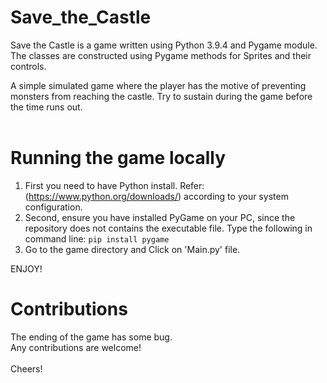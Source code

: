 # Save_the_Castle

Save the Castle is a game written using Python 3.9.4 and Pygame module. The classes are constructed using Pygame methods for Sprites and their controls.

A simple simulated game where the player has the motive of preventing monsters from reaching the castle. Try to sustain during the game before the time runs out.
<br><br>

# Running the game locally
1. First you need to have Python install. Refer: 
(https://www.python.org/downloads/)
according to your system configuration.
2. Second, ensure you have installed PyGame on your PC, since the repository does not contains the executable file.
Type the following in command line:
`pip install pygame`
3. Go to the game directory and Click on 'Main.py' file.

ENJOY!

# Contributions
The ending of the game has some bug.<br>
Any contributions are welcome!<br><br>
Cheers!
